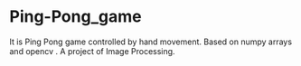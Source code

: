 # Ping-Pong_game
 It is Ping Pong game controlled by hand movement. Based on numpy arrays and opencv . A project of Image Processing.
